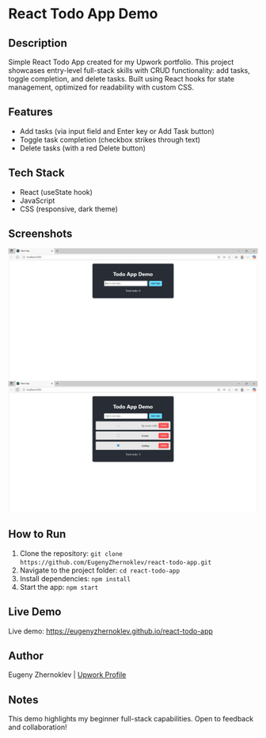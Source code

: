 # React Todo App Demo

## Description
Simple React Todo App created for my Upwork portfolio. This project showcases entry-level full-stack skills with CRUD functionality: add tasks, toggle completion, and delete tasks. Built using React hooks for state management, optimized for readability with custom CSS.

## Features
- Add tasks (via input field and Enter key or Add Task button)
- Toggle task completion (checkbox strikes through text)
- Delete tasks (with a red Delete button)

## Tech Stack
- React (useState hook)
- JavaScript
- CSS (responsive, dark theme)

## Screenshots
![Empty Todo App](Screen_1.png) <!-- Initial state of the app -->
![Tasks and Deletion](Screen_2.png) <!-- App with tasks, completion, and delete action -->

## How to Run
1. Clone the repository: `git clone https://github.com/EugenyZhernoklev/react-todo-app.git`
2. Navigate to the project folder: `cd react-todo-app`
3. Install dependencies: `npm install`
4. Start the app: `npm start`

## Live Demo
Live demo: https://eugenyzhernoklev.github.io/react-todo-app

## Author
Eugeny Zhernoklev | [Upwork Profile](https://www.upwork.com/freelancers/~yourprofileid) <!-- Replace with your Upwork URL when ready -->

## Notes
This demo highlights my beginner full-stack capabilities. Open to feedback and collaboration!

